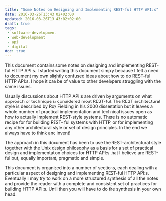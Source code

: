 ```yaml
---
title: "Some Notes on Designing and Implementing REST-ful HTTP API:s"
date: 2016-03-26T13:43:02+02:00
updated: 2016-03-26T13:43:02+02:00
draft: true
tags:
 - software-development
 - web-development
 - api
 - digital
doc: true
---
```


This document contains some notes on designing and implementing REST-ful HTTP API:s. I started
writing this document simply because I felt a need to document my own slightly confused ideas
about how to do REST-ful HTTP API:s. I hope it can be of value to other developers struggling with
the same issues.

Usually discussions about HTTP API:s are driven by arguments on what approach or technique
is considered most REST-ful. The REST architectural style is described by Roy Fielding in his 2000
dissertation but it leaves a whole number of practical implementation and technical issues open as
how to actually implement REST-style systems. There is no automatic recipe for for building REST-
ful systems with HTTP, or for implementing any other architectural style or set of design principles.
In the end we always have to think and invent!

The approach in this document has been to use the REST-architectural style together with the Unix
design philosophy as a basis for a set of practical design and implementation choices for HTTP
API:s that I believe are REST-ful but, equally important, pragmatic and simple.

This document is organized into a number of sections, each dealing with a particular aspect of
designing and implementing REST-ful HTTP API:s. Eventually I may try to work on a more
structured synthesis of all the notes and provide the reader with a complete and consistent set of
practices for building HTTP API:s. Until then you will have to do the synthesis in your own head.


